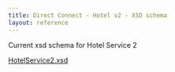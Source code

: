 ```yaml
---
title: Direct Connect - Hotel v2 - XSD schema
layout: reference
---
```


Current xsd schema for Hotel Service 2

[HotelService2.xsd](./xsd/HotelService2.xsd)

